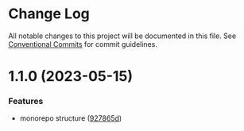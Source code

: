 # Change Log

All notable changes to this project will be documented in this file.
See [Conventional Commits](https://conventionalcommits.org) for commit guidelines.

# 1.1.0 (2023-05-15)


### Features

* monorepo structure ([927865d](https://github.com/shubhamp-sf/lerna-two-branch-release-test/commit/927865d545459d169e8393d12635447f14fac90f))
